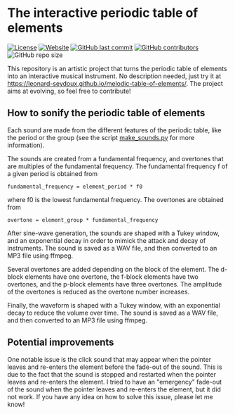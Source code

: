 # The interactive periodic table of elements

[![License](https://img.shields.io/badge/License-CC%20BY%204.0-lightgrey.svg)](https://creativecommons.org/licenses/by/4.0/)
[![Website](https://img.shields.io/website?down_color=red&down_message=offline&up_color=green&up_message=online&url=https%3A%2F%2Fleonard-seydoux.github.io%2Fmelodic-table-of-elements%2F)](https://leonard-seydoux.github.io/melodic-table-of-elements/)
[![GitHub last commit](https://img.shields.io/github/last-commit/leonard-seydoux/melodic-table-of-elements)]()
[![GitHub contributors](https://img.shields.io/github/contributors/leonard-seydoux/melodic-table-of-elements)]()
![GitHub repo size](https://img.shields.io/github/repo-size/leonard-seydoux/melodic-table-of-elements)


This repository is an artistic project that turns the periodic table of elements into an interactive musical instrument. No description needed, just try it at https://leonard-seydoux.github.io/melodic-table-of-elements/. The project aims at evolving, so feel free to contribute! 

## How to sonify the periodic table of elements

Each sound are made from the different features of the periodic table, like the period or the group (see the script [make_sounds.py](make_sounds.py) for more information). 

The sounds are created from a fundamental frequency, and overtones that are multiples of the fundamental frequency. The fundamental frequency f of a given period is obtained from 

    fundamental_frequency = element_period * f0

where f0 is the lowest fundamental frequency. The overtones are obtained from

    overtone = element_group * fundamental_frequency

After sine-wave generation, the sounds are shaped with a Tukey window, and an exponential decay in order to mimick the attack and decay of instruments. The sound is saved as a WAV file, and then converted to an MP3 file using ffmpeg.

Several overtones are added depending on the block of the element. The d-block elements have one overtone, the f-block elements have two overtones, and the p-block elements have three overtones. The amplitude of the overtones is reduced as the overtone number increases.

Finally, the waveform is shaped with a Tukey window, with an exponential decay to reduce the volume over time. The sound is saved as a WAV file, and then converted to an MP3 file using ffmpeg.

## Potential improvements

One notable issue is the click sound that may appear when the pointer leaves and re-enters the element before the fade-out of the sound. This is due to the fact that the sound is stopped and restarted when the pointer leaves and re-enters the element. I tried to have an "emergency" fade-out of the sound when the pointer leaves and re-enters the element, but it did not work. If you have any idea on how to solve this issue, please let me know!
